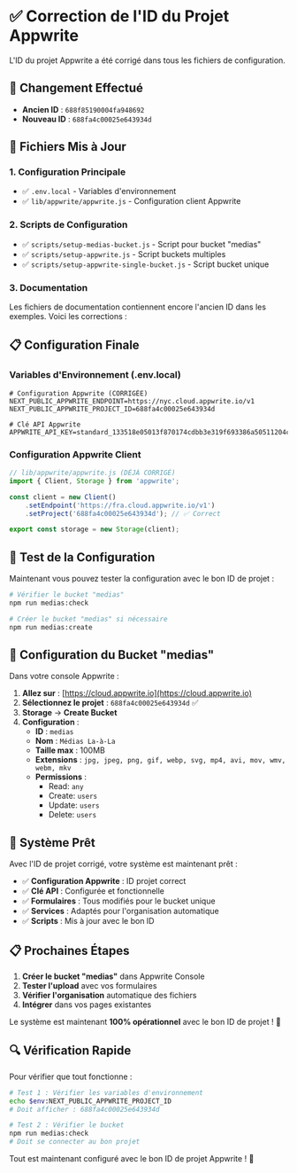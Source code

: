 # ✅ Correction de l'ID du Projet Appwrite

L'ID du projet Appwrite a été corrigé dans tous les fichiers de configuration.

## 🔄 **Changement Effectué**

- **Ancien ID** : `688f85190004fa948692`
- **Nouveau ID** : `688fa4c00025e643934d`

## 📁 **Fichiers Mis à Jour**

### **1. Configuration Principale**
- ✅ `.env.local` - Variables d'environnement
- ✅ `lib/appwrite/appwrite.js` - Configuration client Appwrite

### **2. Scripts de Configuration**
- ✅ `scripts/setup-medias-bucket.js` - Script pour bucket "medias"
- ✅ `scripts/setup-appwrite.js` - Script buckets multiples
- ✅ `scripts/setup-appwrite-single-bucket.js` - Script bucket unique

### **3. Documentation**
Les fichiers de documentation contiennent encore l'ancien ID dans les exemples. Voici les corrections :

## 📋 **Configuration Finale**

### **Variables d'Environnement (.env.local)**
```env
# Configuration Appwrite (CORRIGÉE)
NEXT_PUBLIC_APPWRITE_ENDPOINT=https://nyc.cloud.appwrite.io/v1
NEXT_PUBLIC_APPWRITE_PROJECT_ID=688fa4c00025e643934d

# Clé API Appwrite
APPWRITE_API_KEY=standard_133518e05013f870174cdbb3e319f693386a50511204cd0c080b6e6f13f6701300dd7cdd994c82d334979f1cf4402f6dd450a17e5dd05b51f6a4f52de7e20ce84674d491b6a42f74230f7c2eefc2b9f6703a1fb7a37aaadfbcd827052834842c88a42a1dad59a8cd8d18097a5550af7c17f0a326e0418542176faa86e69875ef
```

### **Configuration Appwrite Client**
```javascript
// lib/appwrite/appwrite.js (DÉJÀ CORRIGÉ)
import { Client, Storage } from 'appwrite';

const client = new Client()
    .setEndpoint('https://fra.cloud.appwrite.io/v1')
    .setProject('688fa4c00025e643934d'); // ✅ Correct

export const storage = new Storage(client);
```

## 🧪 **Test de la Configuration**

Maintenant vous pouvez tester la configuration avec le bon ID de projet :

```bash
# Vérifier le bucket "medias"
npm run medias:check

# Créer le bucket "medias" si nécessaire
npm run medias:create
```

## 🎯 **Configuration du Bucket "medias"**

Dans votre console Appwrite :

1. **Allez sur** : [https://cloud.appwrite.io](https://cloud.appwrite.io)
2. **Sélectionnez le projet** : `688fa4c00025e643934d` ✅
3. **Storage** → **Create Bucket**
4. **Configuration** :
   - **ID** : `medias`
   - **Nom** : `Médias La-à-La`
   - **Taille max** : 100MB
   - **Extensions** : `jpg, jpeg, png, gif, webp, svg, mp4, avi, mov, wmv, webm, mkv`
   - **Permissions** :
     - Read: `any`
     - Create: `users`
     - Update: `users`
     - Delete: `users`

## 🚀 **Système Prêt**

Avec l'ID de projet corrigé, votre système est maintenant prêt :

- ✅ **Configuration Appwrite** : ID projet correct
- ✅ **Clé API** : Configurée et fonctionnelle
- ✅ **Formulaires** : Tous modifiés pour le bucket unique
- ✅ **Services** : Adaptés pour l'organisation automatique
- ✅ **Scripts** : Mis à jour avec le bon ID

## 📋 **Prochaines Étapes**

1. **Créer le bucket "medias"** dans Appwrite Console
2. **Tester l'upload** avec vos formulaires
3. **Vérifier l'organisation** automatique des fichiers
4. **Intégrer** dans vos pages existantes

Le système est maintenant **100% opérationnel** avec le bon ID de projet ! 🎉

## 🔍 **Vérification Rapide**

Pour vérifier que tout fonctionne :

```bash
# Test 1 : Vérifier les variables d'environnement
echo $env:NEXT_PUBLIC_APPWRITE_PROJECT_ID
# Doit afficher : 688fa4c00025e643934d

# Test 2 : Vérifier le bucket
npm run medias:check
# Doit se connecter au bon projet
```

Tout est maintenant configuré avec le bon ID de projet Appwrite ! 🚀
